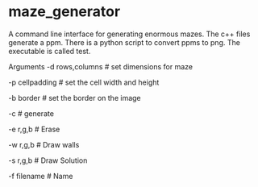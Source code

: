 # maze_generator
A command line interface for generating enormous mazes. The c++ files generate a ppm. There is a python script to convert ppms to png. The executable is called test.

Arguments
  -d rows,columns # set dimensions for maze
  
  -p cellpadding # set the cell width and height
  
  -b border # set the border on the image
  
  -c # generate
  
  -e r,g,b # Erase
  
  -w r,g,b # Draw walls
  
  -s r,g,b # Draw Solution
  
  -f filename # Name
